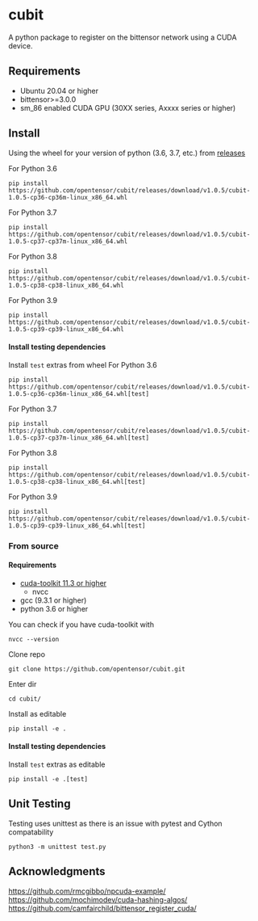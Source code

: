 # cubit

A python package to register on the bittensor network using a CUDA device.

## Requirements
- Ubuntu 20.04 or higher  
- bittensor>=3.0.0  
- sm_86 enabled CUDA GPU (30XX series, Axxxx series or higher)

## Install
Using the wheel for your version of python (3.6, 3.7, etc.) from [releases](https://github.com/opentensor/cubit/releases/latest)  

For Python 3.6  
```
pip install https://github.com/opentensor/cubit/releases/download/v1.0.5/cubit-1.0.5-cp36-cp36m-linux_x86_64.whl
```   
For Python 3.7  
```
pip install https://github.com/opentensor/cubit/releases/download/v1.0.5/cubit-1.0.5-cp37-cp37m-linux_x86_64.whl
```   
For Python 3.8  
```
pip install https://github.com/opentensor/cubit/releases/download/v1.0.5/cubit-1.0.5-cp38-cp38-linux_x86_64.whl
```   
For Python 3.9  
```
pip install https://github.com/opentensor/cubit/releases/download/v1.0.5/cubit-1.0.5-cp39-cp39-linux_x86_64.whl
```   

#### Install testing dependencies
Install `test` extras from wheel
For Python 3.6  
```
pip install https://github.com/opentensor/cubit/releases/download/v1.0.5/cubit-1.0.5-cp36-cp36m-linux_x86_64.whl[test]
```   
For Python 3.7  
```
pip install https://github.com/opentensor/cubit/releases/download/v1.0.5/cubit-1.0.5-cp37-cp37m-linux_x86_64.whl[test]
```   
For Python 3.8  
```
pip install https://github.com/opentensor/cubit/releases/download/v1.0.5/cubit-1.0.5-cp38-cp38-linux_x86_64.whl[test]
```   
For Python 3.9  
```
pip install https://github.com/opentensor/cubit/releases/download/v1.0.5/cubit-1.0.5-cp39-cp39-linux_x86_64.whl[test]
```   
### From source
#### Requirements   
- [cuda-toolkit 11.3 or higher](https://developer.nvidia.com/cuda-downloads)
    - nvcc
- gcc (9.3.1 or higher)
- python 3.6 or higher  
    
You can check if you have cuda-toolkit with 
```
nvcc --version
```  


Clone repo  
```
git clone https://github.com/opentensor/cubit.git
```  
Enter dir  
```
cd cubit/
```   
Install as editable    
```
pip install -e .
```  

#### Install testing dependencies
Install `test` extras as editable   
```
pip install -e .[test]
```  
## Unit Testing 
Testing uses unittest as there is an issue with pytest and Cython compatability

```
python3 -m unittest test.py
```  

## Acknowledgments
  
https://github.com/rmcgibbo/npcuda-example/  
https://github.com/mochimodev/cuda-hashing-algos/  
https://github.com/camfairchild/bittensor_register_cuda/
